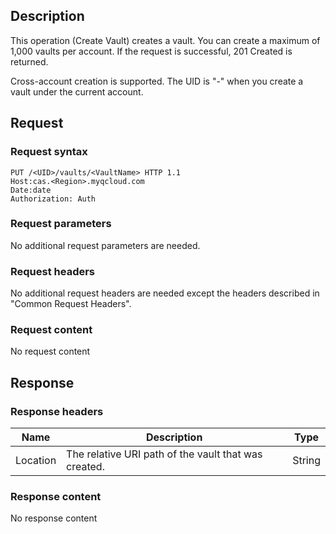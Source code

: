 ## Description

This operation (Create Vault) creates a vault. You can create a maximum of 1,000 vaults per account. If the request is successful, 201 Created is returned.

Cross-account creation is supported. The UID is "-" when you create a vault under the current account.
## Request

### Request syntax

```HTTP
PUT /<UID>/vaults/<VaultName> HTTP 1.1
Host:cas.<Region>.myqcloud.com
Date:date
Authorization: Auth
```

### Request parameters

No additional request parameters are needed.

### Request headers

No additional request headers are needed except the headers described in "Common Request Headers".

### Request content

No request content

## Response

### Response headers

| Name | Description | Type |
| -------- | --------------- | ------ |
| Location | The relative URI path of the vault that was created. | String |

### Response content

No response content

